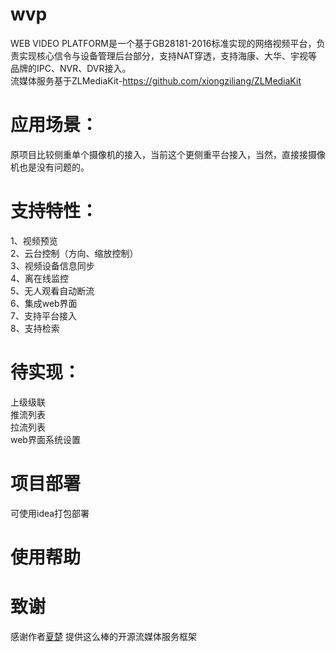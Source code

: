 # wvp
WEB VIDEO PLATFORM是一个基于GB28181-2016标准实现的网络视频平台，负责实现核心信令与设备管理后台部分，支持NAT穿透，支持海康、大华、宇视等品牌的IPC、NVR、DVR接入。   
流媒体服务基于ZLMediaKit-https://github.com/xiongziliang/ZLMediaKit


# 应用场景：
原项目比较侧重单个摄像机的接入，当前这个更侧重平台接入，当然，直接接摄像机也是没有问题的。

# 支持特性：
1、视频预览  
2、云台控制（方向、缩放控制）  
3、视频设备信息同步  
4、离在线监控    
5、无人观看自动断流  
6、集成web界面  
7、支持平台接入  
8、支持检索  

# 待实现： 
上级级联  
推流列表  
拉流列表  
web界面系统设置  

# 项目部署
可使用idea打包部署

# 使用帮助


# 致谢
感谢作者[夏楚](https://github.com/xiongziliang) 提供这么棒的开源流媒体服务框架  